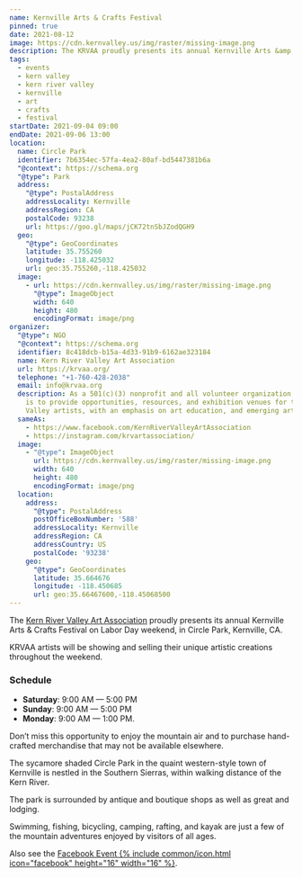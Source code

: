 ```yaml
---
name: Kernville Arts & Crafts Festival
pinned: true
date: 2021-08-12
image: https://cdn.kernvalley.us/img/raster/missing-image.png
description: The KRVAA proudly presents its annual Kernville Arts &amp; Crafts Festival on Labor Day Weekend
tags:
  - events
  - kern valley
  - kern river valley
  - kernville
  - art
  - crafts
  - festival
startDate: 2021-09-04 09:00
endDate: 2021-09-06 13:00
location:
  name: Circle Park
  identifier: 7b6354ec-57fa-4ea2-80af-bd5447381b6a
  "@context": https://schema.org
  "@type": Park
  address:
    "@type": PostalAddress
    addressLocality: Kernville
    addressRegion: CA
    postalCode: 93238
    url: https://goo.gl/maps/jCK72tnSbJZodQGH9
  geo:
    "@type": GeoCoordinates
    latitude: 35.755260
    longitude: -118.425032
    url: geo:35.755260,-118.425032
  image:
    - url: https://cdn.kernvalley.us/img/raster/missing-image.png
      "@type": ImageObject
      width: 640
      height: 480
      encodingFormat: image/png
organizer:
  "@type": NGO
  "@context": https://schema.org
  identifier: 8c418dcb-b15a-4d33-91b9-6162ae323184
  name: Kern River Valley Art Association
  url: https://krvaa.org/
  telephone: "+1-760-428-2038"
  email: info@krvaa.org
  description: As a 501(c)(3) nonprofit and all volunteer organization, KRVAA’s mission
    is to provide opportunities, resources, and exhibition venues for the Kern River
    Valley artists, with an emphasis on art education, and emerging artists.
  sameAs:
    - https://www.facebook.com/KernRiverValleyArtAssociation
    - https://instagram.com/krvartassociation/
  image:
    - "@type": ImageObject
      url: https://cdn.kernvalley.us/img/raster/missing-image.png
      width: 640
      height: 480
      encodingFormat: image/png
  location:
    address:
      "@type": PostalAddress
      postOfficeBoxNumber: '588'
      addressLocality: Kernville
      addressRegion: CA
      addressCountry: US
      postalCode: '93238'
    geo:
      "@type": GeoCoordinates
      latitude: 35.664676
      longitude: -118.450685
      url: geo:35.66467600,-118.45068500
---
```

The [Kern River Valley Art Association](https://krvaa.org/) proudly presents
its annual Kernville Arts & Crafts Festival on Labor Day weekend, in Circle Park,
Kernville, CA.

KRVAA artists will be showing and selling their unique artistic creations throughout
the weekend.

### Schedule

- **Saturday**: 9:00 AM &mdash; 5:00 PM
- **Sunday**: 9:00 AM &mdash; 5:00 PM
- **Monday**: 9:00 AM &mdash; 1:00 PM.

Don’t miss this opportunity to enjoy the mountain air and to purchase hand-crafted
merchandise that may not be available elsewhere.

The sycamore shaded Circle Park in the quaint western-style town of Kernville is
nestled in the Southern Sierras, within walking distance of the Kern River.

The park is surrounded by antique and boutique shops as well as great 
and lodging.

Swimming, fishing, bicycling, camping, rafting, and kayak are just a few of the
mountain adventures enjoyed by visitors of all ages.

Also see the [Facebook Event {% include common/icon.html icon="facebook" height="16" width="16" %}](https://www.facebook.com/events/542844583512391).
